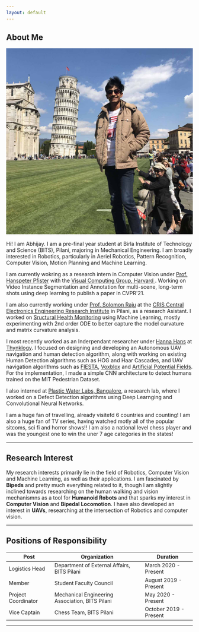 ```yaml
---
layout: default
---
```


## About Me

<img class="profile-picture" src="dp.jpg">

Hi! I am Abhijay. I am a pre-final year student at Birla Institute of Technology and Science (BITS), Pilani, majoring in Mechanical Engineering. I am broadly interested in Robotics, particularly in Aeriel Robotics, Pattern Recognition, Computer Vision, Motion Planning and Machine Learning.

I am currently wokring as a research intern in Computer Vision under [Prof. Hanspeter Pfister](https://www.seas.harvard.edu/person/hanspeter-pfister) with the [Visual Computing Group, Harvard ](https://vcg.seas.harvard.edu). Working on Video Instance Segmentation and Annotation for multi-scene, long-term shots using deep learning to publish a paper in CVPR'21.

I am also currently working under [Prof. Solomon Raju](https://www.ceeri.res.in/profiles/kota-solomon-raju/) at the [CRIS Central Electronics Engineering Research Institute](https://www.ceeri.res.in) in Pilani, as a research Asistant. I worked on [Sructural Health Monitoring](https://en.wikipedia.org/wiki/Structural_health_monitoring) using Machine Learning, mostly experimenting with 2nd order ODE to better capture the model curvature and matrix curvature analysis.

I most recently worked as an Inderpendant researcher under [Hanna Hans](https://www.linkedin.com/in/hanna-hans-360a8718a/) at [Thynklogy](https://thynklogy.com). I focused on designing and developing an Autonomous UAV navigation and human detection algorithm, along with working on existing Human Detection algorithms such as HOG and Haar Cascades, and UAV navigation algorithms such as [FIESTA](https://arxiv.org/abs/1903.02144), [Voxblox](https://voxblox.readthedocs.io/en/latest/) and [Artificial Potential Fields](https://www.researchgate.net/publication/236268166_An_Efficient_Improved_Artificial_Potential_Field_Based_Regression_Search_Method_for_Robot_Path_Planning). For the implementation, I made a simple CNN architecture to detect humans trained on the MIT Pedestrian Dataset.

I also interned at [Plastic Water Labs, Bangalore](http://www.plasticwaterlabs.com), a research lab, where I worked on a Defect Detection algorithms using Deep Learnging and Convolutional Neural Networks.

I am a huge fan of travelling, already visitefd 6 countries and counting! I am also a huge fan of TV series, having watched motly all of the popular sitcoms, sci fi and horror shows!! I am also a national level chess player and was the youngest one to win the uner 7 age categories in the states!

---

## Research Interest

My research interests primarily lie in the field of Robotics, Computer Vision and Machine Learning, as well as their applications. I am fascinated by **Bipeds** and pretty much everything related to it, though I am slightly inclined towards researching on the human walking and vision mechanismns as a tool for **Humanoid Robots** and that sparks my interest in **Computer Vision** and **Bipedal Locomotion**. I have also developed an interest in **UAVs**, researching at the intersection of Robotics and computer vision.

---

## Positions of Responsibility

Post | Organization | Duration
--- | --- | ---
Logistics Head | Department of External Affairs, BITS Pilani | March 2020 - Present
Member | Student Faculty Council | August 2019 - Present
Project Coordinator | Mechanical Engineering Association, BITS Pilani | May 2020 - Present
Vice Captain | Chess Team, BITS Pilani | October 2019 - Present

---

